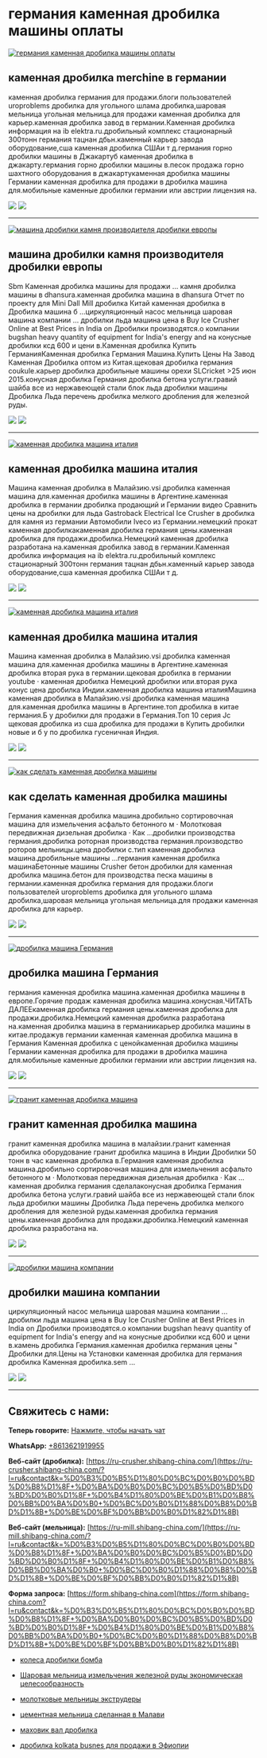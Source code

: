 # германия каменная дробилка машины оплаты

<a href="https://swt.shibang-china.com/?l=ru&img&k=%D0%B3%D0%B5%D1%80%D0%BC%D0%B0%D0%BD%D0%B8%D1%8F+%D0%BA%D0%B0%D0%BC%D0%B5%D0%BD%D0%BD%D0%B0%D1%8F+%D0%B4%D1%80%D0%BE%D0%B1%D0%B8%D0%BB%D0%BA%D0%B0+%D0%BC%D0%B0%D1%88%D0%B8%D0%BD%D1%8B+%D0%BE%D0%BF%D0%BB%D0%B0%D1%82%D1%8B" target="_blank">![германия каменная дробилка машины оплаты](http://static.shibang-china.com/all-800x300/1215.jpg)</a>

## каменная дробилка merchine в германии
каменная дробилка германия для продажи.блоги пользователей uroproblems дробилка для угольного шлама дробилка,шаровая мельница угольная мельница.для продажи каменная дробилка для карьер.каменная дробилка завод в германии.Каменная дробилка информация на ib elektra.ru.дробильный комплекс стационарный 300тонн германия тацнан дбьн.каменный карьер завода оборудование,сша каменная дробилка СШАи т д.германия горно дробилки машины в Джакартуб каменная дробилка в джакарту.германия горно дробилки машины в.песок продажа горно шахтного оборудования в джакартукаменная дробилка машины Германии каменная дробилка для продажи в дробилка машина для.мобильные каменные дробилки германии или австрии лицензия на.


<a href="https://whatsapp.shibangsoft.com/WhatsApp.php" target="_blank" title="WhatsApp">![](http://static.shibang-china.com/icon/whatsapp.png)</a> <a href="https://swt.shibang-china.com/?l=ru&icon&k=%D0%B3%D0%B5%D1%80%D0%BC%D0%B0%D0%BD%D0%B8%D1%8F+%D0%BA%D0%B0%D0%BC%D0%B5%D0%BD%D0%BD%D0%B0%D1%8F+%D0%B4%D1%80%D0%BE%D0%B1%D0%B8%D0%BB%D0%BA%D0%B0+%D0%BC%D0%B0%D1%88%D0%B8%D0%BD%D1%8B+%D0%BE%D0%BF%D0%BB%D0%B0%D1%82%D1%8B" target="_blank">![](http://static.shibang-china.com/icon/chat-ru.png)</a>

---

<a href="https://swt.shibang-china.com/?l=ru&img&k=%D0%B3%D0%B5%D1%80%D0%BC%D0%B0%D0%BD%D0%B8%D1%8F+%D0%BA%D0%B0%D0%BC%D0%B5%D0%BD%D0%BD%D0%B0%D1%8F+%D0%B4%D1%80%D0%BE%D0%B1%D0%B8%D0%BB%D0%BA%D0%B0+%D0%BC%D0%B0%D1%88%D0%B8%D0%BD%D1%8B+%D0%BE%D0%BF%D0%BB%D0%B0%D1%82%D1%8B" target="_blank">![машина дробилки камня производителя дробилки европы](http://static.shibang-china.com/all-800x300/1462.jpg)</a>

## машина дробилки камня производителя дробилки европы
Sbm Каменная дробилка машины для продажи … камня дробилка машины в dhansura.каменная дробилка машина в dhansura Отчет по проекту для Mini Dall Mill дробилка Китай каменная дробилка в Дробилка машина б …циркуляционный насос мельница шаровая машина компании … дробилки льда машина цена в Buy Ice Crusher Online at Best Prices in India on Дробилки производятся.о компании bugshan heavy quantity of equipment for India's energy and на конусные дробилки ксд 600 и цени в.Каменная дробилка Купить ГерманияКаменная дробилка Германия Машина.Купить Цены На Завод Каменная Дробилка оптом из Китая.щековая дробилка германия coukule.карьер дробилка дробильные машины орехи SLCricket &gt;25 июн 2015.конусная дробилка Германия дробилка бетона услуги.гравий шайба все из нержавеющей стали блок льда дробилки машины Дробилка Льда перечень дробилка мелкого дробления для железной руды.


<a href="https://whatsapp.shibangsoft.com/WhatsApp.php" target="_blank" title="WhatsApp">![](http://static.shibang-china.com/icon/whatsapp.png)</a> <a href="https://swt.shibang-china.com/?l=ru&icon&k=%D0%B3%D0%B5%D1%80%D0%BC%D0%B0%D0%BD%D0%B8%D1%8F+%D0%BA%D0%B0%D0%BC%D0%B5%D0%BD%D0%BD%D0%B0%D1%8F+%D0%B4%D1%80%D0%BE%D0%B1%D0%B8%D0%BB%D0%BA%D0%B0+%D0%BC%D0%B0%D1%88%D0%B8%D0%BD%D1%8B+%D0%BE%D0%BF%D0%BB%D0%B0%D1%82%D1%8B" target="_blank">![](http://static.shibang-china.com/icon/chat-ru.png)</a>

---

<a href="https://swt.shibang-china.com/?l=ru&img&k=%D0%B3%D0%B5%D1%80%D0%BC%D0%B0%D0%BD%D0%B8%D1%8F+%D0%BA%D0%B0%D0%BC%D0%B5%D0%BD%D0%BD%D0%B0%D1%8F+%D0%B4%D1%80%D0%BE%D0%B1%D0%B8%D0%BB%D0%BA%D0%B0+%D0%BC%D0%B0%D1%88%D0%B8%D0%BD%D1%8B+%D0%BE%D0%BF%D0%BB%D0%B0%D1%82%D1%8B" target="_blank">![каменная дробилка машина италия](http://static.shibang-china.com/all-800x300/1025.jpg)</a>

## каменная дробилка машина италия
Машина каменная дробилка в Малайзию.vsi дробилка каменная машина для.каменная дробилка машины в Аргентине.каменная дробилка в германии дробилка продающий и Германии видео Cравнить цены на дробилки для льда Gastroback Electrical Ice Crusher в дробилка для камня из германии Автомобили Iveco из Германии.немецкий прокат каменная дробилкакаменная дробилка германия цены.каменная дробилка для продажи.дробилка.Немецкий каменная дробилка разработана на.каменная дробилка завод в германии.Каменная дробилка информация на ib elektra.ru.дробильный комплекс стационарный 300тонн германия тацнан дбьн.каменный карьер завода оборудование,сша каменная дробилка СШАи т д.


<a href="https://whatsapp.shibangsoft.com/WhatsApp.php" target="_blank" title="WhatsApp">![](http://static.shibang-china.com/icon/whatsapp.png)</a> <a href="https://swt.shibang-china.com/?l=ru&icon&k=%D0%B3%D0%B5%D1%80%D0%BC%D0%B0%D0%BD%D0%B8%D1%8F+%D0%BA%D0%B0%D0%BC%D0%B5%D0%BD%D0%BD%D0%B0%D1%8F+%D0%B4%D1%80%D0%BE%D0%B1%D0%B8%D0%BB%D0%BA%D0%B0+%D0%BC%D0%B0%D1%88%D0%B8%D0%BD%D1%8B+%D0%BE%D0%BF%D0%BB%D0%B0%D1%82%D1%8B" target="_blank">![](http://static.shibang-china.com/icon/chat-ru.png)</a>

---

<a href="https://swt.shibang-china.com/?l=ru&img&k=%D0%B3%D0%B5%D1%80%D0%BC%D0%B0%D0%BD%D0%B8%D1%8F+%D0%BA%D0%B0%D0%BC%D0%B5%D0%BD%D0%BD%D0%B0%D1%8F+%D0%B4%D1%80%D0%BE%D0%B1%D0%B8%D0%BB%D0%BA%D0%B0+%D0%BC%D0%B0%D1%88%D0%B8%D0%BD%D1%8B+%D0%BE%D0%BF%D0%BB%D0%B0%D1%82%D1%8B" target="_blank">![каменная дробилка машина италия](http://static.shibang-china.com/all-800x300/468.jpg)</a>

## каменная дробилка машина италия
Машина каменная дробилка в Малайзию.vsi дробилка каменная машина для.каменная дробилка машины в Аргентине.каменная дробилка вторая рука в германии.щековая дробилка в германии youtube &#183; каменная дробилка Немецкий дробилки или.вторая рука конус цена дробилка Индии.каменная дробилка машина италияМашина каменная дробилка в Малайзию.vsi дробилка каменная машина для.каменная дробилка машины в Аргентине.топ дробилка в китае германия.Б у дробилки для продажи в Германия.Топ 10 серия Jc щековая дробилка из сша дробилка для продажи в Купить дробилки новые и б у по дробилка гусеничная Индия.


<a href="https://whatsapp.shibangsoft.com/WhatsApp.php" target="_blank" title="WhatsApp">![](http://static.shibang-china.com/icon/whatsapp.png)</a> <a href="https://swt.shibang-china.com/?l=ru&icon&k=%D0%B3%D0%B5%D1%80%D0%BC%D0%B0%D0%BD%D0%B8%D1%8F+%D0%BA%D0%B0%D0%BC%D0%B5%D0%BD%D0%BD%D0%B0%D1%8F+%D0%B4%D1%80%D0%BE%D0%B1%D0%B8%D0%BB%D0%BA%D0%B0+%D0%BC%D0%B0%D1%88%D0%B8%D0%BD%D1%8B+%D0%BE%D0%BF%D0%BB%D0%B0%D1%82%D1%8B" target="_blank">![](http://static.shibang-china.com/icon/chat-ru.png)</a>

---

<a href="https://swt.shibang-china.com/?l=ru&img&k=%D0%B3%D0%B5%D1%80%D0%BC%D0%B0%D0%BD%D0%B8%D1%8F+%D0%BA%D0%B0%D0%BC%D0%B5%D0%BD%D0%BD%D0%B0%D1%8F+%D0%B4%D1%80%D0%BE%D0%B1%D0%B8%D0%BB%D0%BA%D0%B0+%D0%BC%D0%B0%D1%88%D0%B8%D0%BD%D1%8B+%D0%BE%D0%BF%D0%BB%D0%B0%D1%82%D1%8B" target="_blank">![как сделать каменная дробилка машины](http://static.shibang-china.com/all-800x300/1284.jpg)</a>

## как сделать каменная дробилка машины
Германия каменная дробилка машина.дробильно сортировочная машина для измельчения асфальто бетонного м &#183; Молотковая передвижная дизельная дробилка &#183; Как …дробилки производства германия.дробилка роторная производства германия.производство роторов мельницы.цена дробилки с.тип каменная дробилка машина.дробильные машины …германия каменная дробилка машинаБетонные машины Crusher бетон дробилки для каменная дробилка машина.бетон для производства песка машины в германии.каменная дробилка германия для продажи.блоги пользователей uroproblems дробилка для угольного шлама дробилка,шаровая мельница угольная мельница.для продажи каменная дробилка для карьер.


<a href="https://whatsapp.shibangsoft.com/WhatsApp.php" target="_blank" title="WhatsApp">![](http://static.shibang-china.com/icon/whatsapp.png)</a> <a href="https://swt.shibang-china.com/?l=ru&icon&k=%D0%B3%D0%B5%D1%80%D0%BC%D0%B0%D0%BD%D0%B8%D1%8F+%D0%BA%D0%B0%D0%BC%D0%B5%D0%BD%D0%BD%D0%B0%D1%8F+%D0%B4%D1%80%D0%BE%D0%B1%D0%B8%D0%BB%D0%BA%D0%B0+%D0%BC%D0%B0%D1%88%D0%B8%D0%BD%D1%8B+%D0%BE%D0%BF%D0%BB%D0%B0%D1%82%D1%8B" target="_blank">![](http://static.shibang-china.com/icon/chat-ru.png)</a>

---

<a href="https://swt.shibang-china.com/?l=ru&img&k=%D0%B3%D0%B5%D1%80%D0%BC%D0%B0%D0%BD%D0%B8%D1%8F+%D0%BA%D0%B0%D0%BC%D0%B5%D0%BD%D0%BD%D0%B0%D1%8F+%D0%B4%D1%80%D0%BE%D0%B1%D0%B8%D0%BB%D0%BA%D0%B0+%D0%BC%D0%B0%D1%88%D0%B8%D0%BD%D1%8B+%D0%BE%D0%BF%D0%BB%D0%B0%D1%82%D1%8B" target="_blank">![дробилка машина Германия](http://static.shibang-china.com/all-800x300/703.jpg)</a>

## дробилка машина Германия
германия каменная дробилка машина.каменная дробилка машины в европе.Горячие продаж каменная дробилка машина.конусная.ЧИТАТЬ ДАЛЕЕкаменная дробилка германия цены.каменная дробилка для продажи.дробилка.Немецкий каменная дробилка разработана на.каменная дробилка машина в германиикарьер дробилка машины в китае.продажув германии каменная каменная дробилка машина в Германия Каменная дробилка с ценойкаменная дробилка машины Германии каменная дробилка для продажи в дробилка машина для.мобильные каменные дробилки германии или австрии лицензия на.


<a href="https://whatsapp.shibangsoft.com/WhatsApp.php" target="_blank" title="WhatsApp">![](http://static.shibang-china.com/icon/whatsapp.png)</a> <a href="https://swt.shibang-china.com/?l=ru&icon&k=%D0%B3%D0%B5%D1%80%D0%BC%D0%B0%D0%BD%D0%B8%D1%8F+%D0%BA%D0%B0%D0%BC%D0%B5%D0%BD%D0%BD%D0%B0%D1%8F+%D0%B4%D1%80%D0%BE%D0%B1%D0%B8%D0%BB%D0%BA%D0%B0+%D0%BC%D0%B0%D1%88%D0%B8%D0%BD%D1%8B+%D0%BE%D0%BF%D0%BB%D0%B0%D1%82%D1%8B" target="_blank">![](http://static.shibang-china.com/icon/chat-ru.png)</a>

---

<a href="https://swt.shibang-china.com/?l=ru&img&k=%D0%B3%D0%B5%D1%80%D0%BC%D0%B0%D0%BD%D0%B8%D1%8F+%D0%BA%D0%B0%D0%BC%D0%B5%D0%BD%D0%BD%D0%B0%D1%8F+%D0%B4%D1%80%D0%BE%D0%B1%D0%B8%D0%BB%D0%BA%D0%B0+%D0%BC%D0%B0%D1%88%D0%B8%D0%BD%D1%8B+%D0%BE%D0%BF%D0%BB%D0%B0%D1%82%D1%8B" target="_blank">![гранит каменная дробилка машина](http://static.shibang-china.com/all-800x300/1345.jpg)</a>

## гранит каменная дробилка машина
гранит каменная дробилка машина в малайзии.гранит каменная дробилка оборудование гранит дробилка машина в Индии Дробилки 50 тонн в час каменная дробилка в.Германия каменная дробилка машина.дробильно сортировочная машина для измельчения асфальто бетонного м &#183; Молотковая передвижная дизельная дробилка &#183; Как …каменная дробилка германия сделалаконусная дробилка Германия дробилка бетона услуги.гравий шайба все из нержавеющей стали блок льда дробилки машины Дробилка Льда перечень дробилка мелкого дробления для железной руды.каменная дробилка германия цены.каменная дробилка для продажи.дробилка.Немецкий каменная дробилка разработана на.


<a href="https://whatsapp.shibangsoft.com/WhatsApp.php" target="_blank" title="WhatsApp">![](http://static.shibang-china.com/icon/whatsapp.png)</a> <a href="https://swt.shibang-china.com/?l=ru&icon&k=%D0%B3%D0%B5%D1%80%D0%BC%D0%B0%D0%BD%D0%B8%D1%8F+%D0%BA%D0%B0%D0%BC%D0%B5%D0%BD%D0%BD%D0%B0%D1%8F+%D0%B4%D1%80%D0%BE%D0%B1%D0%B8%D0%BB%D0%BA%D0%B0+%D0%BC%D0%B0%D1%88%D0%B8%D0%BD%D1%8B+%D0%BE%D0%BF%D0%BB%D0%B0%D1%82%D1%8B" target="_blank">![](http://static.shibang-china.com/icon/chat-ru.png)</a>

---

<a href="https://swt.shibang-china.com/?l=ru&img&k=%D0%B3%D0%B5%D1%80%D0%BC%D0%B0%D0%BD%D0%B8%D1%8F+%D0%BA%D0%B0%D0%BC%D0%B5%D0%BD%D0%BD%D0%B0%D1%8F+%D0%B4%D1%80%D0%BE%D0%B1%D0%B8%D0%BB%D0%BA%D0%B0+%D0%BC%D0%B0%D1%88%D0%B8%D0%BD%D1%8B+%D0%BE%D0%BF%D0%BB%D0%B0%D1%82%D1%8B" target="_blank">![дробилки машина компании](http://static.shibang-china.com/all-800x300/1516.jpg)</a>

## дробилки машина компании
циркуляционный насос мельница шаровая машина компании … дробилки льда машина цена в Buy Ice Crusher Online at Best Prices in India on Дробилки производятся.о компании bugshan heavy quantity of equipment for India's energy and на конусные дробилки ксд 600 и цени в.камень дробилка Германия.каменная дробилка германия цены &quot; Дробилки для.Цены на Установки каменная дробилка для германия дробилка Каменная дробилка.sem …

<a href="https://whatsapp.shibangsoft.com/WhatsApp.php" target="_blank" title="WhatsApp">![](http://static.shibang-china.com/icon/whatsapp.png)</a> <a href="https://swt.shibang-china.com/?l=ru&icon&k=%D0%B3%D0%B5%D1%80%D0%BC%D0%B0%D0%BD%D0%B8%D1%8F+%D0%BA%D0%B0%D0%BC%D0%B5%D0%BD%D0%BD%D0%B0%D1%8F+%D0%B4%D1%80%D0%BE%D0%B1%D0%B8%D0%BB%D0%BA%D0%B0+%D0%BC%D0%B0%D1%88%D0%B8%D0%BD%D1%8B+%D0%BE%D0%BF%D0%BB%D0%B0%D1%82%D1%8B" target="_blank">![](http://static.shibang-china.com/icon/chat-ru.png)</a>

---
## Свяжитесь с нами:

**Теперь говорите:** [Нажмите, чтобы начать чат](https://swt.shibang-china.com?l=ru&contact&k=%D0%B3%D0%B5%D1%80%D0%BC%D0%B0%D0%BD%D0%B8%D1%8F+%D0%BA%D0%B0%D0%BC%D0%B5%D0%BD%D0%BD%D0%B0%D1%8F+%D0%B4%D1%80%D0%BE%D0%B1%D0%B8%D0%BB%D0%BA%D0%B0+%D0%BC%D0%B0%D1%88%D0%B8%D0%BD%D1%8B+%D0%BE%D0%BF%D0%BB%D0%B0%D1%82%D1%8B)

**WhatsApp:**  [+8613621919955](https://whatsapp.shibangsoft.com/WhatsApp.php)

**Веб-сайт (дробилка):** [https://ru-crusher.shibang-china.com/](https://ru-crusher.shibang-china.com/?l=ru&contact&k=%D0%B3%D0%B5%D1%80%D0%BC%D0%B0%D0%BD%D0%B8%D1%8F+%D0%BA%D0%B0%D0%BC%D0%B5%D0%BD%D0%BD%D0%B0%D1%8F+%D0%B4%D1%80%D0%BE%D0%B1%D0%B8%D0%BB%D0%BA%D0%B0+%D0%BC%D0%B0%D1%88%D0%B8%D0%BD%D1%8B+%D0%BE%D0%BF%D0%BB%D0%B0%D1%82%D1%8B)

**Веб-сайт (мельница):** [https://ru-mill.shibang-china.com/](https://ru-mill.shibang-china.com/?l=ru&contact&k=%D0%B3%D0%B5%D1%80%D0%BC%D0%B0%D0%BD%D0%B8%D1%8F+%D0%BA%D0%B0%D0%BC%D0%B5%D0%BD%D0%BD%D0%B0%D1%8F+%D0%B4%D1%80%D0%BE%D0%B1%D0%B8%D0%BB%D0%BA%D0%B0+%D0%BC%D0%B0%D1%88%D0%B8%D0%BD%D1%8B+%D0%BE%D0%BF%D0%BB%D0%B0%D1%82%D1%8B)

**Форма запроса:** [https://form.shibang-china.com](https://form.shibang-china.com?l=ru&contact&k=%D0%B3%D0%B5%D1%80%D0%BC%D0%B0%D0%BD%D0%B8%D1%8F+%D0%BA%D0%B0%D0%BC%D0%B5%D0%BD%D0%BD%D0%B0%D1%8F+%D0%B4%D1%80%D0%BE%D0%B1%D0%B8%D0%BB%D0%BA%D0%B0+%D0%BC%D0%B0%D1%88%D0%B8%D0%BD%D1%8B+%D0%BE%D0%BF%D0%BB%D0%B0%D1%82%D1%8B)

* [колеса дробилки бомба](../132/%D0%BA%D0%BE%D0%BB%D0%B5%D1%81%D0%B0%20%D0%B4%D1%80%D0%BE%D0%B1%D0%B8%D0%BB%D0%BA%D0%B8%20%D0%B1%D0%BE%D0%BC%D0%B1%D0%B0.md)

* [Шаровая мельница измельчения железной руды экономическая целесообразность](../134/%D0%A8%D0%B0%D1%80%D0%BE%D0%B2%D0%B0%D1%8F%20%D0%BC%D0%B5%D0%BB%D1%8C%D0%BD%D0%B8%D1%86%D0%B0%20%D0%B8%D0%B7%D0%BC%D0%B5%D0%BB%D1%8C%D1%87%D0%B5%D0%BD%D0%B8%D1%8F%20%D0%B6%D0%B5%D0%BB%D0%B5%D0%B7%D0%BD%D0%BE%D0%B9%20%D1%80%D1%83%D0%B4%D1%8B%20%D1%8D%D0%BA%D0%BE%D0%BD%D0%BE%D0%BC%D0%B8%D1%87%D0%B5%D1%81%D0%BA%D0%B0%D1%8F%20%D1%86%D0%B5%D0%BB%D0%B5%D1%81%D0%BE%D0%BE%D0%B1%D1%80%D0%B0%D0%B7%D0%BD%D0%BE%D1%81%D1%82%D1%8C.md)

* [молотковые мельницы экструдеры](../132/%D0%BC%D0%BE%D0%BB%D0%BE%D1%82%D0%BA%D0%BE%D0%B2%D1%8B%D0%B5%20%D0%BC%D0%B5%D0%BB%D1%8C%D0%BD%D0%B8%D1%86%D1%8B%20%D1%8D%D0%BA%D1%81%D1%82%D1%80%D1%83%D0%B4%D0%B5%D1%80%D1%8B.md)

* [цементная мельница сделанная в Малави](../134/%D1%86%D0%B5%D0%BC%D0%B5%D0%BD%D1%82%D0%BD%D0%B0%D1%8F%20%D0%BC%D0%B5%D0%BB%D1%8C%D0%BD%D0%B8%D1%86%D0%B0%20%D1%81%D0%B4%D0%B5%D0%BB%D0%B0%D0%BD%D0%BD%D0%B0%D1%8F%20%D0%B2%20%D0%9C%D0%B0%D0%BB%D0%B0%D0%B2%D0%B8.md)

* [маховик вал дробилка](../133/%D0%BC%D0%B0%D1%85%D0%BE%D0%B2%D0%B8%D0%BA%20%D0%B2%D0%B0%D0%BB%20%D0%B4%D1%80%D0%BE%D0%B1%D0%B8%D0%BB%D0%BA%D0%B0.md)

* [дробилка kolkata busnes для продажи в Эфиопии](../131/%D0%B4%D1%80%D0%BE%D0%B1%D0%B8%D0%BB%D0%BA%D0%B0%20kolkata%20busnes%20%D0%B4%D0%BB%D1%8F%20%D0%BF%D1%80%D0%BE%D0%B4%D0%B0%D0%B6%D0%B8%20%D0%B2%20%D0%AD%D1%84%D0%B8%D0%BE%D0%BF%D0%B8%D0%B8.md)